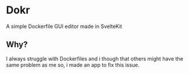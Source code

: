 # Dokr

A simple Dockerfile GUI editor made in SvelteKit

## Why?

I always struggle with Dockerfiles and i though that others might have the same problem as me so, i made an app to fix this issue.
